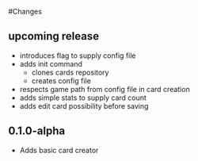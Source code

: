 #Changes

## upcoming release

* introduces flag to supply config file
* adds init command
  * clones cards repository
  * creates config file
* respects game path from config file in card creation
* adds simple stats to supply card count
* adds edit card possibility before saving

## 0.1.0-alpha

* Adds basic card creator
